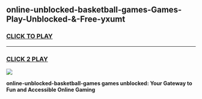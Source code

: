 
## online-unblocked-basketball-games-Games-Play-Unblocked-&-Free-yxumt
<h3>
<a href="https://premium76.site?title=online-unblocked-basketball-games&ref=24A">CLICK TO PLAY</a></h3>
<hr>

<h3>
<a href="https://premium76.site?title=online-unblocked-basketball-games&ref=24A">CLICK 2 PLAY</a>
  
</h3>

<a href="https://premium76.site?title=online-unblocked-basketball-games&ref=24A"><img src="https://clearcache.store/games.png"></a>


**online-unblocked-basketball-games games unblocked: Your Gateway to Fun and Accessible Online Gaming**
